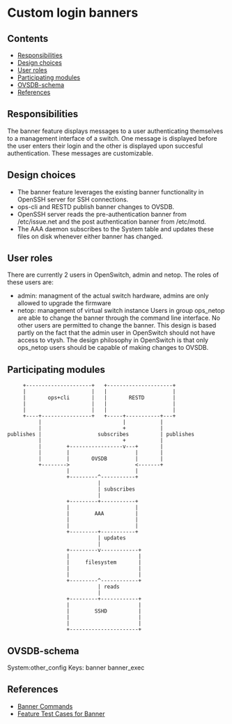 # Custom login banners
## Contents
- [Responsibilities](#responsibilities)
- [Design choices](#design-choices)
- [User roles](#user-roles)
- [Participating modules](#participating-modules)
- [OVSDB-schema](#ovsdb-schema)
- [References](#references)

## Responsibilities
The banner feature displays messages to a user authenticating themselves to a management interface of a switch. One message is displayed before the user enters their login and the other is displayed upon succesful authentication. These messages are customizable.

## Design choices
- The banner feature leverages the existing banner functionality in OpenSSH server for SSH connections.
- ops-cli and RESTD publish banner changes to OVSDB.
- OpenSSH server reads the pre-authentication banner from /etc/issue.net and the post authentication banner from /etc/motd.
- The AAA daemon subscribes to the System table and updates these files on disk whenever either banner has changed.

## User roles
There are currently 2 users in OpenSwitch, admin and netop.
The roles of these users are:
- admin: managment of the actual switch hardware, admins are only allowed to upgrade the firmware
- netop: management of virtual switch instance
Users in group ops\_netop are able to change the banner through the command line interface. No other users are permitted to change the banner. This design is based partly on the fact that the admin user in OpenSwitch should not have access to vtysh. The design philosophy in OpenSwitch is that only ops\_netop users should be capable of making changes to OVSDB.

## Participating modules

``` ditaa
     +---------------------+   +---------------------+
     |                     |   |                     |
     |       ops+cli       |   |       RESTD         |
     |                     |   |                     |
     |                     |   |                     |
     +----+----------------+   +-----+-----------+---+
          |                          |           |
          |                          +           |
publishes |                  subscribes          | publishes
          |                          +           |
          |        +-----------------v---+       |
          |        |                     |       |
          |        |       OVSDB         |       |
          +-------->                     <-------+
                   |                     |
                   +---------^-----------+
                             |
                             | subscribes
                             |
                   +---------+-----------+
                   |                     |
                   |        AAA          |
                   |                     |
                   |                     |
                   +---------+-----------+
                             | updates
                             |
                   +---------v------------+
                   |                      |
                   |     filesystem       |
                   |                      |
                   |                      |
                   +---------^------------+
                             | reads
                             |
                   +---------+------------+
                   |                      |
                   |        SSHD          |
                   |                      |
                   |                      |
                   +----------------------+

```

## OVSDB-schema
System:other\_config
Keys:
banner
banner\_exec

## References
* [Banner Commands](http://www.openswitch.net/documents/user/banner_cli)
* [Feature Test Cases for Banner](http://www.openswitch.net/documents/user/banner_test)
